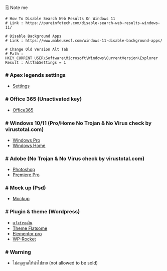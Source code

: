 🗒️ Note me

```text
# How To Disable Search Web Results On Windows 11
# Link : https://pureinfotech.com/disable-search-web-results-windows-11/

# Disable Background Apps
# Link : https://www.makeuseof.com/windows-11-disable-background-apps/

# Change Old Version Alt Tab
# Path : HKEY_CURRENT_USER\Software\Microsoft\Windows\CurrentVersion\Explorer
Result : AltTabSettings = 1
```

### # Apex legends settings
- [Settings](https://drive.google.com/file/d/1KZLuuSibULwxmv3xPJD8qq4Z6P5EsHj_/view?usp=share_link)

### # Office 365 (Unactivated key)

- [Office365](https://drive.google.com/file/d/1g2EQ7otZdfRm5xzFFiiUkr2X2YZYLktb/view?usp=share_link)

### # Windows 10/11 (Pro/Home No Trojan & No Virus check by virustotal.com)

- [Windows Pro](https://drive.google.com/file/d/14hmzRqwQNgizzY85cZ07ppgtJCgIbP3r/view?usp=sharing)
- [Windows Home](https://drive.google.com/file/d/1Qj__KaPE3lKN0U_Z_9DU5zO5_9yRyZv5/view?usp=sharing)

### # Adobe (No Trojan & No Virus check by virustotal.com)

- [Photoshop](https://drive.google.com/file/d/1dpN0M_a5baPOsPD5ocsUZ3QQSmyNSQwm/view?usp=sharing)
- [Premiere Pro](https://drive.google.com/file/d/1E489RfxWNXBn198NV7QuF1iQhB2uJI8d/view?usp=share_link)

### # Mock up (Psd)

- [Mockup](https://github.com/Jirateep12/dotfiles/raw/master/uploads/mockup.psd)

### # Plugin & theme (Wordpress)

- [เเจ้งชำระเงิน](https://drive.google.com/file/d/15fwQ0fXeoaETW2-qDqh4iZlG4IypIkvy/view?usp=sharing)
- [Theme Flatsome](https://drive.google.com/file/d/171J3m9h-TianCd_bNFgcGlC4xbkzvoMc/view?usp=sharing)
- [Elementor pro](https://drive.google.com/file/d/1rDH4Wd1RQ6kBABp0f9ObWrjPO8gLqDeM/view?usp=sharing)
- [WP-Rocket](https://drive.google.com/file/d/1Q2Z0nUvpGhc4slSKfNPlGCTHdaS33nKb/view?usp=sharing)

### # Warning

- ไม่อนุญาตให้นำไปขาย (not allowed to be sold)
